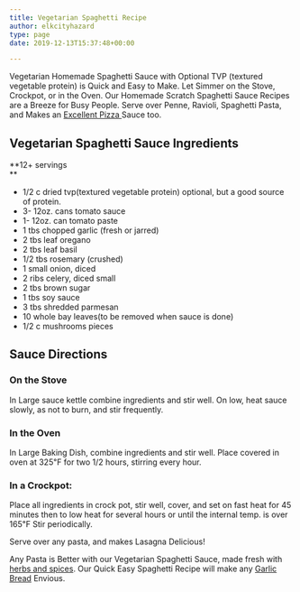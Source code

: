 ```yaml
---
title: Vegetarian Spaghetti Recipe
author: elkcityhazard
type: page
date: 2019-12-13T15:37:48+00:00

---
```

Vegetarian Homemade Spaghetti Sauce with Optional TVP (textured vegetable protein) is Quick and Easy to Make. Let Simmer on the Stove, Crockpot, or in the Oven. Our Homemade Scratch Spaghetti Sauce Recipes are a Breeze for Busy People. Serve over Penne, Ravioli, Spaghetti Pasta, and Makes an <a href="/wordpress/appetizers/focaccia-pizza-vegetarian-pita-bread-and-fresh-mozzarella/" rel="noopener noreferrer" target="_blank">Excellent Pizza </a>Sauce too.

## Vegetarian Spaghetti Sauce Ingredients

**12+ servings  
** 

  * 1/2 c dried tvp(textured vegetable protein) optional, but a good source of protein.
  * 3- 12oz. cans tomato sauce
  * 1- 12oz. can tomato paste
  * 1 tbs chopped garlic (fresh or jarred)
  * 2 tbs leaf oregano
  * 2 tbs leaf basil
  * 1/2 tbs rosemary (crushed)
  * 1 small onion, diced
  * 2 ribs celery, diced small
  * 2 tbs brown sugar
  * 1 tbs soy sauce
  * 3 tbs shredded parmesan
  * 10 whole bay leaves(to be removed when sauce is done)
  * 1/2 c mushrooms pieces
## Sauce Directions

### On the Stove

In Large sauce kettle combine ingredients and stir well. On low, heat sauce slowly, as not to burn, and stir frequently.

### In the Oven

In Large Baking Dish, combine ingredients and stir well. Place covered in oven at 325&#8457; for two 1/2 hours, stirring every hour.

### In a Crockpot:

Place all ingredients in crock pot, stir well, cover, and set on fast heat for 45 minutes then to low heat for several hours or until the internal temp. is over 165&#8457; Stir periodically.

Serve over any pasta, and makes Lasagna Delicious!

Any Pasta is Better with our Vegetarian Spaghetti Sauce, made fresh with [herbs and spices][1]. Our Quick Easy Spaghetti Recipe will make any <a href="/wordpress/easy-bread-recipes/easy-homemade-bread/" rel="noopener noreferrer" target="_blank">Garlic Bread</a> Envious.

 [1]: /wordpress/herbs-and-spices-chart/
